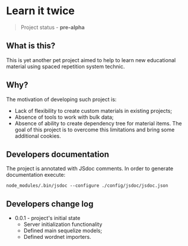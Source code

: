 # Learn it twice
> Project status - **pre-alpha**

## What is this?
This is yet another pet project aimed to help to learn new educational material using spaced repetition system technic.

## Why?
The motivation of developing such project is:
- Lack of flexibility to create custom materials in existing projects;
- Absence of tools to work with bulk data;
- Absence of ability to create dependency tree for material items.
The goal of this project is to overcome this limitations and bring some additional cookies.

## Developers documentation
The project is annotated with JSdoc comments. In order to generate documentation execute:
````
node_modules/.bin/jsdoc --configure ./config/jsdoc/jsdoc.json
````

## Developers change log
- 0.0.1 - project's initial state
    * Server initialization functionality
    * Defined main sequelize models;
    * Defined wordnet importers.